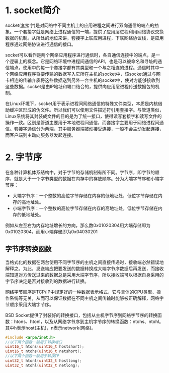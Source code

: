 # 1. socket简介

socket(套接字)是对网络中不同主机上的应用进程之间进行双向通信的端点的抽象。一个套接字就是网络上进程通信的一端，提供了应用层进程利用网络协议交换数据的机制。从所处的地位来讲，套接字上联应用进程，下联网络协议栈，是应用程序通过网络协议进行通信的接口。

socket可以看作是两个网络应用程序进行通信时，各自通信连接中的端点，是一个逻辑上的概念。它是网络环境中进程间通信的API，也是可以被命名和寻址的通信端点，使用中的每一个套接字都有其类型和一个与之相连的进程。通信时其中一个网络应用程序将要传输的数据写入它所在主机的socket中，该socket通过与网卡相连的传输介质将这些数据送到另外一台主机的socket中，使对方能够接收到这些数据。socket是由IP地址和端口结合的，提供向应用层进程传送数据包的机制。

在Linux环境下，socket用于表示进程间网络通信的特殊文件类型，本质是内核借助缓冲区形成的伪文件。所以我们可以使用文件描述符引用套接字。与管道类似，Linux系统将其封装成文件的目的是为了统一接口，使得读写套接字和读写文件的操作一致。区别是管道主要用于本地进程间通信，而套接字主要用于网络进程间通信。套接字通信分为两端，其中服务器端被动接受连接，一般不会主动发起连接，而客户端则主动向服务器发起连接。

# 2. 字节序

在各种计算机体系结构中，对于字节的存储机制有所不同。字节序，即字节的顺序，就是大于一个字节类型的数据在内存中的存放顺序。分为大端字节序和小端字节序：
- 大端字节序：一个整数的高位字节存储在内存的低地址处，低位字节存储在内存的高地址处。
- 小端字节序：一个整数的高位字节存储在内存的高地址处，低位字节存储在内存的低地址处。

例如从左至右为内存地址增长的方向，那么数0x01020304用大端存储即为0x01020304，而用小端存储即为0x04030201

## 字节序转换函数

当格式化的数据在两台使用不同字节序的主机之间直接传递时，接收端必然错误地解释之。为此，发送端应把要发送的数据转换成大端字节序数据后再发送，而接收端知道对方传送过来的数据总是采用大端字节序，所以接收端可以根据自身采用的字节序决定是否对接收到的数据进行转换。

网络字节顺序是TCP/IP中规定好的一种数据表示格式，它与具体的CPU类型、操作系统等无关，从而可以保证数据在不同主机之间传输时能够被正确解释，网络字节顺序采用大端字节序。

BSD Socket提供了封装好的转换接口，包括从主机字节序到网络字节序的转换函数：htons、htonl，以及从网络字节序到主机字节序的转换函数：ntohs、ntohl。其中h表示host(主机)，n表示network(网络)。

```c
#include <arpa/inet.h>
//以下两个函数一般用于转换端口
uint16_t htons(uint16_t hostshort);
uint16_t ntohs(uint16_t netshort);
//以下两个函数一般用于转换IP
uint32_t htonl(uint32_t hostlong);
uint32_t ntohl(uint32_t netlong);
```